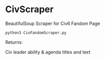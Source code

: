 # CivScraper
 BeautifulSoup Scraper for Civ6 Fandom Page

```python3 CivFandomScraper.py```

Returns:

Civ leader ability & agenda titles and text
